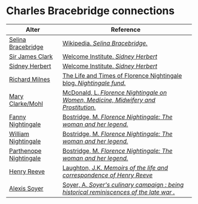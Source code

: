 # Charles Bracebridge connections
| Alter  | Reference|
| ------------- |------------- |
| [Selina Bracebridge](https://github.com/altealo/SelinaBracebridge/blob/master/README.md)  |[Wikipedia. *Selina Bracebridge.*](https://en.wikipedia.org/wiki/Selina_Bracebridge)|
| [Sir James Clark](https://github.com/altealo/JamesClark/blob/master/README.md)|[Welcome Institute. *Sidney Herbert*](http://www.florence-nightingale-avenging-angel.co.uk/goldie/goldieitems/4_184.htm)|
| [Sidney Herbert](https://github.com/altealo/SidneyHerbert/blob/master/README.md)  |[Welcome Institute. *Sidney Herbert*](http://www.florence-nightingale-avenging-angel.co.uk/goldie/goldieitems/4_184.htm)|
| [Richard Milnes](https://github.com/altealo/RichardMilnes/blob/master/README.md)  |[The Life and Times of Florence Nightingale blog. *Nightingale fund.*](https://lifeandtimesofflorencenightingale.wordpress.com/crimea-war-2/nightingale-fund/)|
| [Mary Clarke/Mohl](https://github.com/altealo/MaryClarke/blob/master/README.md)  |[McDonald, L. *Florence Nightingale on Women, Medicine, Midwifery and Prostitution.*](https://books.google.co.uk/books?id=Yuh0CwAAQBAJ&pg=PR11&lpg=PR11&dq=julius+mohl+and+charles+bracebridge&source=bl&ots=DOBLqz_Xo9&sig=ACfU3U25SerzdrMuqGjPUirFJ9oTvBFcDQ&hl=en&sa=X&ved=2ahUKEwik3OKQhd7kAhV-REEAHXUECNYQ6AEwA3oECAgQAQ#v=onepage&q=mohl%20bracebridge&f=false)|
| [Fanny Nightingale](https://github.com/altealo/FannyNightingale/blob/master/README.md)  |[Bostridge, M. *Florence Nightingale: The woman and her legend.*](https://books.google.co.uk/books?id=OsCiBgAAQBAJ&lpg=PR334&pg=PP1#v=onepage&q&f=false)|
| [William Nightingale](https://github.com/altealo/WilliamNightingale/blob/master/README.md)  |[Bostridge, M. *Florence Nightingale: The woman and her legend.*](https://books.google.co.uk/books?id=OsCiBgAAQBAJ&lpg=PR334&pg=PP1#v=onepage&q&f=false)|
| [Parthenope Nightingale](https://github.com/altealo/ParthenopeNightingale/blob/master/README.md)|[Bostridge, M. *Florence Nightingale: The woman and her legend.*](https://books.google.co.uk/books?id=OsCiBgAAQBAJ&lpg=PR334&pg=PP1#v=onepage&q&f=false)|
| [Henry Reeve](https://github.com/altealo/HenryReeve/blob/master/README.md)  |[Laughton, J.K. *Memoirs of the life and correspondence of Henry Reeve*](https://archive.org/details/memoirslifeandc01reevgoog/page/n9/mode/2up)|
| [Alexis Soyer](https://github.com/altealo/AlexisSoyer/blob/master/README.md)  |[Soyer, A. *Soyer's culinary campaign : being historical reminiscences of the late war .*](https://archive.org/details/soyersculinaryca00soyeuoft/page/n4/mode/2up)|


